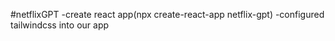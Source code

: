 #netflixGPT
-create react app(npx create-react-app netflix-gpt)
-configured tailwindcss into our app